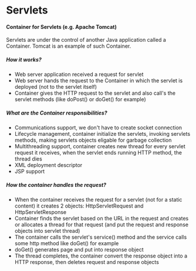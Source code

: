 # Servlets

#### Container for Servlets (e.g. Apache Tomcat)
Servlets are under the control of another Java application called a Container. Tomcat is an example of such Container. 

##### How it works?
* Web server application received a request for servlet
* Web server hands the request to the Container in which the servlet is deployed (not to the servlet itself)
* Container gives the HTTP request to the servlet and also call's the servlet methods (like doPost() or doGet() for example)

##### What are the Container responsibilities?
* Communications support, we don't have to create socket connection
* Lifecycle management, container initialize the servlets, invoking servlets methods, making servlets objects eligable for garbage collection
* Multithreading support, container creates new thread for every servlet request it receives, when the servlet ends running HTTP method, the thread dies
* XML deployment descriptor
* JSP support

##### How the container handles the request?
* When the container receives the request for a servlet (not for a static content) it creates 2 objects: HttpServletRequest and HttpServletResponse
* Container finds the servlet based on the URL in the request and creates or allocates a thread for that request (and put the request and response objects into servlet thread)
* The container calls the servlet's service() method and the service calls some http method like doGet() for example
* doGet() generates page and put into response object
* The thread completes, the container convert the response object into a HTTP response, then deletes request and response objects
